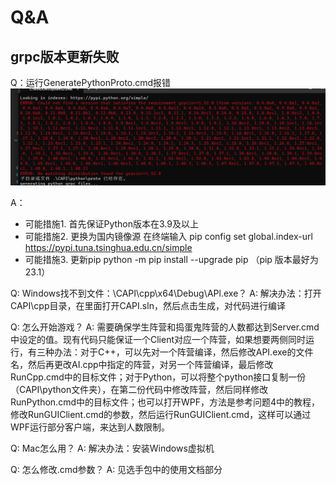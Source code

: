# Q&A

##  grpc版本更新失败

Q：运行GeneratePythonProto.cmd报错
![grpcUpdate](.\resource\Q&A_grpc.png)

A：
- 可能措施1.
    首先保证Python版本在3.9及以上
- 可能措施2. 更换为国内镜像源
    在终端输入 pip config set global.index-url https://pypi.tuna.tsinghua.edu.cn/simple
- 可能措施3. 更新pip
    python -m pip install --upgrade pip
    （pip 版本最好为23.1）

Q: Windows找不到文件：\CAPI\cpp\x64\Debug\APl.exe？
A: 
解决办法：打开CAPI\cpp目录，在里面打开CAPI.sln，然后点击生成，对代码进行编译

Q: 怎么开始游戏？
A: 
需要确保学生阵营和捣蛋鬼阵营的人数都达到Server.cmd中设定的值。现有代码只能保证一个Client对应一个阵营，如果想要两侧同时运行，有三种办法：对于C++，可以先对一个阵营编译，然后修改API.exe的文件名，然后再更改AI.cpp中指定的阵营，对另一个阵营编译，最后修改RunCpp.cmd中的目标文件；对于Python，可以将整个python接口复制一份（CAPI\python文件夹），在第二份代码中修改阵营，然后同样修改RunPython.cmd中的目标文件；也可以打开WPF，方法是参考问题4中的教程，修改RunGUIClient.cmd的参数，然后运行RunGUIClient.cmd，这样可以通过WPF运行部分客户端，来达到人数限制。

Q: Mac怎么用？
A:
解决办法：安装Windows虚拟机

Q: 怎么修改.cmd参数？
A:
见选手包中的使用文档部分

